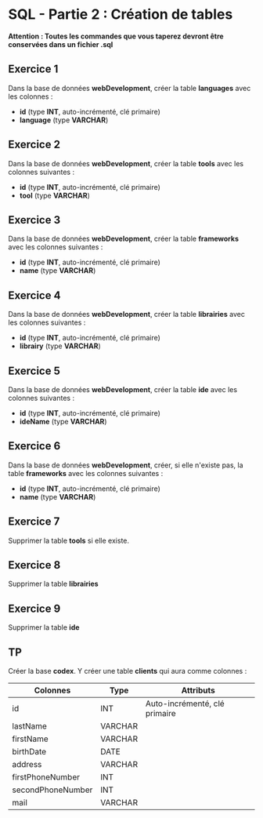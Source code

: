 # SQL - Partie 2 : Création de tables

**Attention : Toutes les commandes que vous taperez devront être conservées dans un fichier .sql**

## Exercice 1
Dans la base de données **webDevelopment**, créer la table **languages** avec les colonnes :
- **id** (type **INT**, auto-incrémenté, clé primaire)
- **language** (type **VARCHAR**)

## Exercice 2
Dans la base de données **webDevelopment**, créer la table **tools** avec les colonnes suivantes :
- **id** (type **INT**, auto-incrémenté, clé primaire)
- **tool** (type **VARCHAR**)

## Exercice 3
Dans la base de données **webDevelopment**, créer la table **frameworks** avec les colonnes suivantes :
- **id** (type **INT**, auto-incrémenté, clé primaire)
- **name** (type **VARCHAR**)

## Exercice 4
Dans la base de données **webDevelopment**, créer la table **librairies** avec les colonnes suivantes :
- **id** (type **INT**, auto-incrémenté, clé primaire)
- **librairy** (type **VARCHAR**)

## Exercice 5
Dans la base de données **webDevelopment**, créer la table **ide** avec les colonnes suivantes :
- **id** (type **INT**, auto-incrémenté, clé primaire)
- **ideName** (type **VARCHAR**)

## Exercice 6
Dans la base de données **webDevelopment**, créer, si elle n'existe pas, la table **frameworks** avec les colonnes suivantes :
- **id** (type **INT**, auto-incrémenté, clé primaire)
- **name** (type **VARCHAR**)

## Exercice 7
Supprimer la table **tools** si elle existe.

## Exercice 8
Supprimer la table **librairies**

## Exercice 9
Supprimer la table **ide**

## TP
Créer la base **codex**. Y créer une table **clients** qui aura comme colonnes :

| Colonnes          | Type    | Attributs                     |
|-------------------|---------|-------------------------------|
| id                | INT     | Auto-incrémenté, clé primaire |
| lastName          | VARCHAR |                               |
| firstName         | VARCHAR |                               |
| birthDate         | DATE    |                               |
| address            | VARCHAR |                               |
| firstPhoneNumber  | INT     |                               |
| secondPhoneNumber | INT     |                               |
| mail              | VARCHAR |                               |
